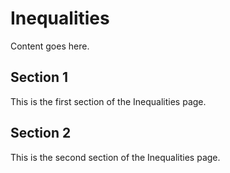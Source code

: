 # Inequalities

Content goes here.

## Section 1

This is the first section of the Inequalities page.

## Section 2

This is the second section of the Inequalities page.

